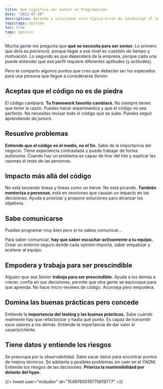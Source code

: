 ```yaml
---
title: Qué significa ser Senior en Programación
date: "2022-07-20"
description: Aprende a solucionar este típico error de JavaScript al intentar acceder a propiedades y atributos de un objeto
topictags: opinion
toc: true
tags: opinion
---
```


Mucha gente me pregunta que **qué se necesita para ser senior.** Lo primero que diría es _paciencia_, porque llegar a ese nivel es cuestión de tiempo y motivación. Lo segundo es que dependerá de la empresa, porque cada una puede entender que ese perfil requiere diferentes aptitudes (y actitudes).

Pero te comparto algunos puntos que creo que deberían ser los esperados para una persona que llegue a considerarse _Senior_.

## Aceptas que el código no es de piedra

El código cambiará. **Tu framework favorito cambiará.**
No siempre tienes que tener la razón.
Puedes hacer experimentos y que el código no sea perfecto.
No necesitas revisar todo el código que se sube.
Puedes seguir aprendiendo de juniors.

## Resuelve problemas

**Entiende que el código es el medio, no el fin.** Sabe de la importancia del negocio.
Tiene experiencia contrastada y puede trabajar de forma autónoma.
Cuando hay un problema es capaz de tirar del hilo y explicar las razones al resto de las personas.

## Impacto más allá del código

No está lanzando líneas y líneas como un héroe. No está picando.
**También mentoriza a personas**, está en reuniones que causan un impacto en las decisiones.
Ayuda a priorizar y propone soluciones para alcanzar los objetivos.

## Sabe comunicarse

Puedes programar muy bien pero si no sabes comunicar...

Para saber comunicar, **hay que saber escuchar activamente a tu equipo.**
Crear un entorno seguro donde cada opinión importa, saber empatizar y acelerar al equipo.

## Empodera y trabaja para ser prescindible

Alguien que sea Senior **trabaja para ser prescindible.**
Ayuda a los demás a crecer, confía en sus decisiones, permite que otra gente se equivoque para que aprenda.
No hace micro-reviews de código. Aconseja pero empodera.

## Domina las buenas prácticas pero concede

Entiende la **importancia del testing y las buenas prácticas.**
Sabe cuándo realmente hay que refactorizar y hasta qué punto.
Es capaz de transmitir esos valores a los demás.
Entiende la importancia de dar valor al usuario/cliente.

## Tiene datos y entiende los riesgos

Se preocupa por la observabilidad.
Sabe sacar datos para encontrar puntos de mejora técnicos.
Se adelanta a posibles problemas sin caer en el YAGNI.
Entiende los riesgos de las decisiones.
**Prioriza la mantenibilidad por delante del hype.**

{{< tweet user="midudev" id="1549760019775819777" >}}
